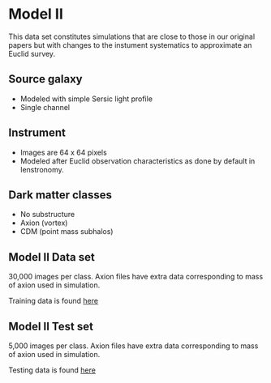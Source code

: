 # Model II

This data set constitutes simulations that are close to those in our original papers but with changes to the instument systematics to approximate an Euclid survey.

## Source galaxy
- Modeled with simple Sersic light profile 
- Single channel

## Instrument
- Images are 64 x 64 pixels
- Modeled after Euclid observation characteristics as done by default in lenstronomy.

## Dark matter classes
- No substructure
- Axion (vortex)
- CDM (point mass subhalos)


## Model II Data set

30,000 images per class. Axion files have extra data corresponding to mass of axion used in simulation.

Training data is found [here](https://drive.google.com/file/d/1HYPkdtVUj9xsoGzFDxT4rhl37KmqDCg4/view?usp=sharing)

## Model II Test set

5,000 images per class. Axion files have extra data corresponding to mass of axion used in simulation.

Testing data is found [here](https://drive.google.com/file/d/1PFdpqk7XOAKtg0Cnav4HTzyJiudx9dZv/view?usp=sharing)
